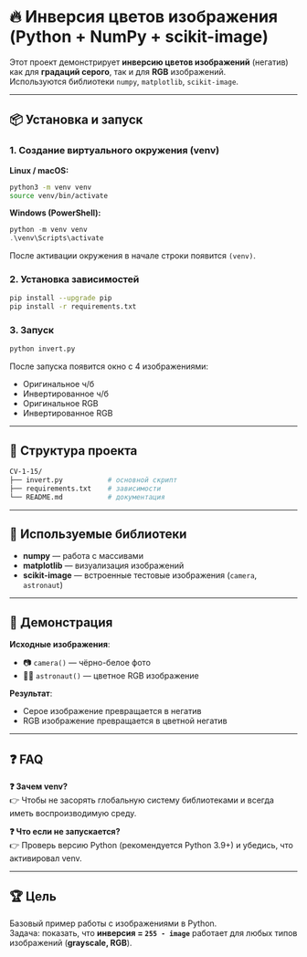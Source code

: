 # 🔥 Инверсия цветов изображения (Python + NumPy + scikit-image)

Этот проект демонстрирует **инверсию цветов изображений** (негатив) как для **градаций серого**, так и для **RGB** изображений.  
Используются библиотеки `numpy`, `matplotlib`, `scikit-image`.  

---

## 📦 Установка и запуск

### 1. Создание виртуального окружения (venv)

**Linux / macOS:**
```bash
python3 -m venv venv
source venv/bin/activate
```

**Windows (PowerShell):**
```powershell
python -m venv venv
.\venv\Scripts\activate
```

После активации окружения в начале строки появится `(venv)`.

### 2. Установка зависимостей
```bash
pip install --upgrade pip
pip install -r requirements.txt
```

### 3. Запуск
```bash
python invert.py
```

После запуска появится окно с 4 изображениями:
- Оригинальное ч/б  
- Инвертированное ч/б  
- Оригинальное RGB  
- Инвертированное RGB  

---

## 📂 Структура проекта
```bash
CV-1-15/
├── invert.py           # основной скрипт
├── requirements.txt    # зависимости
└── README.md           # документация
```

---

## 🧰 Используемые библиотеки
- **numpy** — работа с массивами  
- **matplotlib** — визуализация изображений  
- **scikit-image** — встроенные тестовые изображения (`camera`, `astronaut`)  

---

## 📸 Демонстрация

**Исходные изображения**:
- 📷 `camera()` — чёрно-белое фото  
- 👩‍🚀 `astronaut()` — цветное RGB изображение  

**Результат**:
- Серое изображение превращается в негатив  
- RGB изображение превращается в цветной негатив  

---

## ❓ FAQ

**❓ Зачем venv?**  
👉 Чтобы не засорять глобальную систему библиотеками и всегда иметь воспроизводимую среду.

**❓ Что если не запускается?**  
👉 Проверь версию Python (рекомендуется Python 3.9+) и убедись, что активировал venv.

---

## 🏆 Цель
Базовый пример работы с изображениями в Python.  
Задача: показать, что **инверсия = `255 - image`** работает для любых типов изображений (**grayscale, RGB**).

